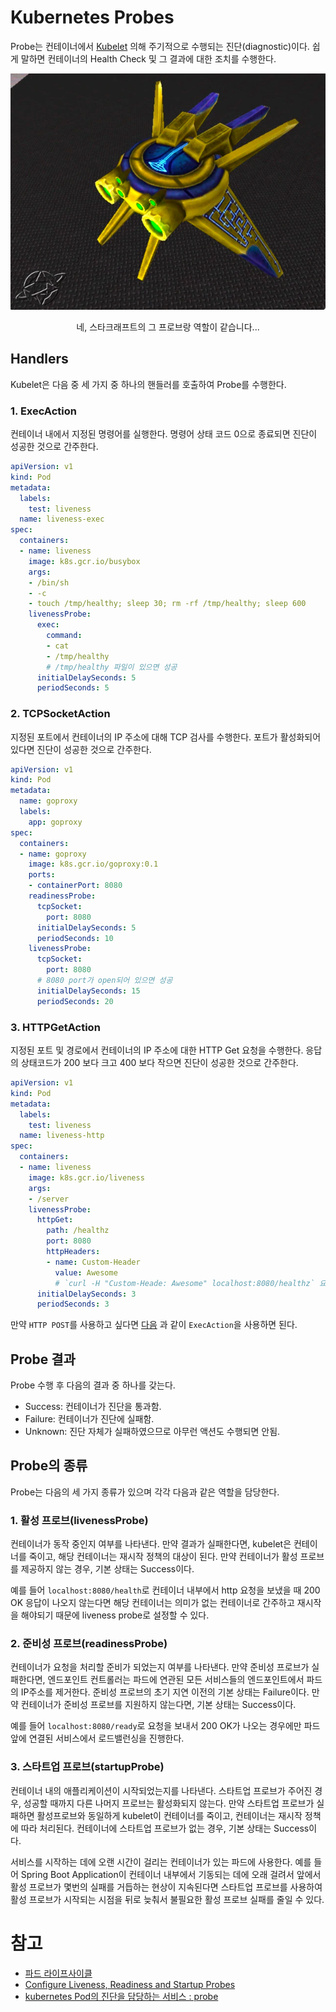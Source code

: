 # Kubernetes Probes
Probe는 컨테이너에서 [Kubelet](https://kubernetes.io/ko/docs/concepts/overview/components/#kubelet) 의해 주기적으로 수행되는 진단(diagnostic)이다. 쉽게 말하면 컨테이너의 Health Check 및 그 결과에 대한 조치를 수행한다.

![startcraft-probe.png](images/startcraft-probe.png)
<center>네, 스타크래프트의 그 프로브랑 역할이 같습니다...</center>

## Handlers
Kubelet은 다음 중 세 가지 중 하나의 핸들러를 호출하여 Probe를 수행한다.

### 1. ExecAction
컨테이너 내에서 지정된 명령어를 실행한다. 명령어 상태 코드 0으로 종료되면 진단이 성공한 것으로 간주한다.
```yml
apiVersion: v1
kind: Pod
metadata:
  labels:
    test: liveness
  name: liveness-exec
spec:
  containers:
  - name: liveness
    image: k8s.gcr.io/busybox
    args:
    - /bin/sh
    - -c
    - touch /tmp/healthy; sleep 30; rm -rf /tmp/healthy; sleep 600
    livenessProbe:
      exec:
        command:
        - cat
        - /tmp/healthy
        # /tmp/healthy 파일이 있으면 성공
      initialDelaySeconds: 5
      periodSeconds: 5
```

### 2. TCPSocketAction
지정된 포트에서 컨테이너의 IP 주소에 대해 TCP 검사를 수행한다. 포트가 활성화되어 있다면 진단이 성공한 것으로 간주한다.
```yml
apiVersion: v1
kind: Pod
metadata:
  name: goproxy
  labels:
    app: goproxy
spec:
  containers:
  - name: goproxy
    image: k8s.gcr.io/goproxy:0.1
    ports:
    - containerPort: 8080
    readinessProbe:
      tcpSocket:
        port: 8080
      initialDelaySeconds: 5
      periodSeconds: 10
    livenessProbe:
      tcpSocket:
        port: 8080
      # 8080 port가 open되어 있으면 성공
      initialDelaySeconds: 15
      periodSeconds: 20
```

### 3. HTTPGetAction
지정된 포트 및 경로에서 컨테이너의 IP 주소에 대한 HTTP Get 요청을 수행한다. 응답의 상태코드가 200 보다 크고 400 보다 작으면 진단이 성공한 것으로 간주한다.
```yml
apiVersion: v1
kind: Pod
metadata:
  labels:
    test: liveness
  name: liveness-http
spec:
  containers:
  - name: liveness
    image: k8s.gcr.io/liveness
    args:
    - /server
    livenessProbe:
      httpGet:
        path: /healthz
        port: 8080
        httpHeaders:
        - name: Custom-Header
          value: Awesome
          # `curl -H "Custom-Heade: Awesome" localhost:8080/healthz` 요청을 보내서 200 OK 나오면 성공
      initialDelaySeconds: 3
      periodSeconds: 3
```
만약 `HTTP POST`를 사용하고 싶다면 [다음](https://stackoverflow.com/a/53807567) 과 같이 `ExecAction`을 사용하면 된다.

## Probe 결과
Probe 수행 후 다음의 결과 중 하나를 갖는다.
- Success: 컨테이너가 진단을 통과함.
- Failure: 컨테이너가 진단에 실패함.
- Unknown: 진단 자체가 실패하였으므로 아무런 액션도 수행되면 안됨.

## Probe의 종류
Probe는 다음의 세 가지 종류가 있으며 각각 다음과 같은 역할을 담당한다.

### 1. 활성 프로브(livenessProbe)
컨테이너가 동작 중인지 여부를 나타낸다. 만약 결과가 실패한다면, kubelet은 컨테이너를 죽이고, 해당 컨테이너는 재시작 정책의 대상이 된다. 만약 컨테이너가 활성 프로브를 제공하지 않는 경우, 기본 상태는 Success이다.

예를 들어 `localhost:8080/health`로 컨테이너 내부에서 http 요청을 보냈을 때 200 OK 응답이 나오지 않는다면 해당 컨테이너는 의미가 없는 컨테이너로 간주하고 재시작을 해야되기 때문에 liveness probe로 설정할 수 있다.


### 2. 준비성 프로브(readinessProbe)
컨테이너가 요청을 처리할 준비가 되었는지 여부를 나타낸다. 만약 준비성 프로브가 실패한다면, 엔드포인트 컨트롤러는 파드에 연관된 모든 서비스들의 엔드포인트에서 파드의 IP주소를 제거한다. 준비성 프로브의 초기 지연 이전의 기본 상태는 Failure이다. 만약 컨테이너가 준비성 프로브를 지원하지 않는다면, 기본 상태는 Success이다.

예를 들어 `localhost:8080/ready`로 요청을 보내서 200 OK가 나오는 경우에만 파드 앞에 연결된 서비스에서 로드밸런싱을 진행한다.

### 3. 스타트업 프로브(startupProbe)
컨테이너 내의 애플리케이션이 시작되었는지를 나타낸다. 스타트업 프로브가 주어진 경우, 성공할 때까지 다른 나머지 프로브는 활성화되지 않는다. 만약 스타트업 프로브가 실패하면 활성프로브와 동일하게 kubelet이 컨테이너를 죽이고, 컨테이너는 재시작 정책에 따라 처리된다. 컨테이너에 스타트업 프로브가 없는 경우, 기본 상태는 Success이다.

서비스를 시작하는 데에 오랜 시간이 걸리는 컨테이너가 있는 파드에 사용한다. 예를 들어 Spring Boot Application이 컨테이너 내부에서 기동되는 데에 오래 걸려서 앞에서 활성 프로브가 몇번의 실패를 거듭하는 현상이 지속된다면 스타트업 프로브를 사용하여 활성 프로브가 시작되는 시점을 뒤로 늦춰서 불필요한 활성 프로브 실패를 줄일 수 있다.


# 참고
- [파드 라이프사이클](https://kubernetes.io/ko/docs/concepts/workloads/pods/pod-lifecycle/)
- [Configure Liveness, Readiness and Startup Probes](https://kubernetes.io/docs/tasks/configure-pod-container/configure-liveness-readiness-startup-probes/)
- [kubernetes Pod의 진단을 담당하는 서비스 : probe](https://medium.com/finda-tech/kubernetes-pod%EC%9D%98-%EC%A7%84%EB%8B%A8%EC%9D%84-%EB%8B%B4%EB%8B%B9%ED%95%98%EB%8A%94-%EC%84%9C%EB%B9%84%EC%8A%A4-probe-7872cec9e568)
